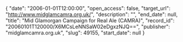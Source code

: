 {
  "date": "2006-01-01T12:00:00", 
  "open_access": false, 
  "target_url": "http://www.midglamcamra.org.uk/", 
  "description": "", 
  "end_date": null, 
  "title": "Mid Glamorgan Campaign for Real Ale (CAMRA)", 
  "record_id": "20060101T120000/X6MCsLeNNSaW02eDgxzNJQ==", 
  "publisher": "midglamcamra.org.uk", 
  "slug": 49155, 
  "start_date": null
}

